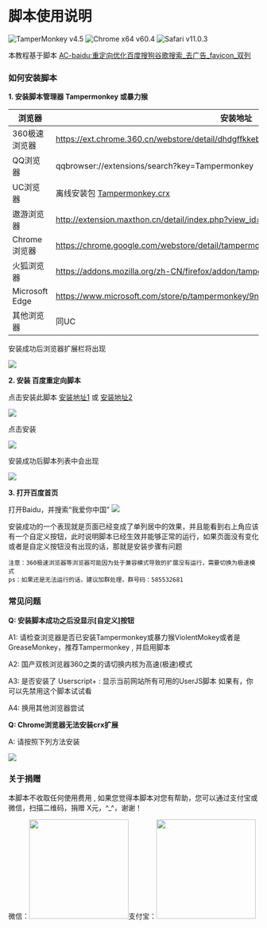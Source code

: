 ﻿# 脚本使用说明
![TamperMonkey v4.5](https://img.shields.io/badge/TamperMonkey-v4.8-brightgreen.svg) ![Chrome x64 v60.4](https://img.shields.io/badge/Chrome%20x64-v73.0-brightgreen.svg) ![Safari v11.0.3](https://img.shields.io/badge/Safari%20-v12.0-brightgreen.svg)

本教程基于脚本 [AC-baidu:重定向优化百度搜狗谷歌搜索_去广告_favicon_双列](https://greasyfork.org/zh-CN/scripts/14178)

### 如何安装脚本
**1. 安装脚本管理器 Tampermonkey 或暴力猴**

|  浏览器 |  安装地址 |
| ------------ | ------------ |
|  360极速浏览器 |  https://ext.chrome.360.cn/webstore/detail/dhdgffkkebhmkfjojejmpbldmpobfkfo |
|  QQ浏览器 |  qqbrowser://extensions/search?key=Tampermonkey |
|  UC浏览器 |  离线安装包 [Tampermonkey.crx](https://open-1252026789.cos.ap-beijing.myqcloud.com/Tampermonkey.crx?q-sign-algorithm=sha1&q-ak=AKID5vs71lFeyZfPygxk2FKr00awLkM2CtH9&q-sign-time=1552783829;1552785629&q-key-time=1552783829;1552785629&q-header-list=&q-url-param-list=&q-signature=f6af0eeaa1aec2eeb91ec733010f3a55f945876d&x-cos-security-token=4ea51c804f012501a972cdb19e18a2f6560452af10001) |
|  遨游浏览器 |  http://extension.maxthon.cn/detail/index.php?view_id=1680&category_id=10 |
|  Chrome浏览器 |  https://chrome.google.com/webstore/detail/tampermonkey/dhdgffkkebhmkfjojejmpbldmpobfkfo |
|  火狐浏览器 |  https://addons.mozilla.org/zh-CN/firefox/addon/tampermonkey/ |
|  Microsoft Edge |  https://www.microsoft.com/store/p/tampermonkey/9nblggh5162s |
|  其他浏览器 |  同UC |

安装成功后浏览器扩展栏将出现

![](https://i.loli.net/2019/05/15/5cdbe9c3e025f86043.jpg)

**2. 安装 百度重定向脚本**

点击安装此脚本 [安装地址1](https://greasyfork.org/zh-CN/scripts/14178) 或 [安装地址2](https://openuserjs.org/scripts/inDarkness/AC-baidu%E9%87%8D%E5%AE%9A%E5%90%91%E4%BC%98%E5%8C%96%E7%99%BE%E5%BA%A6%E6%90%9C%E7%8B%97%E8%B0%B7%E6%AD%8C%E6%90%9C%E7%B4%A2_%E5%8E%BB%E5%B9%BF%E5%91%8A_favicon_%E5%8F%8C%E5%88%97)


![](https://ae01.alicdn.com/kf/HTB1Yp9yX.GF3KVjSZFoq6zmpFXaR.jpg)

点击安装

![](https://ae01.alicdn.com/kf/HTB16FWxX4iH3KVjSZPfq6xBiVXab.jpg)

安装成功后脚本列表中会出现

![](https://ae01.alicdn.com/kf/HTB1nC9yX79E3KVjSZFGq6A19XXal.jpg)

**3. 打开百度首页**

打开Baidu，并搜索“我爱你中国”
![](https://ae01.alicdn.com/kf/HTB1MmyxX2WG3KVjSZPcq6zkbXXaD.jpg)

安装成功的一个表现就是页面已经变成了单列居中的效果，并且能看到右上角应该有一个自定义按钮，此时说明脚本已经生效并能够正常的运行，如果页面没有变化或者是自定义按钮没有出现的话，那就是安装步骤有问题
    
    注意：360极速浏览器等浏览器可能因为处于兼容模式导致的扩展没有运行，需要切换为极速模式
    ps：如果还是无法运行的话，建议加群处理，群号码：585532681

### 常见问题

**Q: 安装脚本成功之后没显示[自定义]按钮**

A1: 请检查浏览器是否已安装Tampermonkey或暴力猴ViolentMokey或者是GreaseMonkey，推荐Tampermonkey , 并启用脚本

A2: 国产双核浏览器360之类的请切换内核为高速(极速)模式

A3: 是否安装了 Userscript+ : 显示当前网站所有可用的UserJS脚本 如果有，你可以先禁用这个脚本试试看

A4: 换用其他浏览器尝试

**Q: Chrome浏览器无法安装crx扩展**

A: 请按照下列方法安装

![](https://i.loli.net/2019/05/15/5cdbea5b037b243606.gif)

### 关于捐赠
本脚本不收取任何使用费用 , 如果您觉得本脚本对您有帮助，您可以通过支付宝或微信，扫描二维码，捐赠 X元，^_^，谢谢！

微信：<img src="https://i.loli.net/2019/05/15/5cdbe95a32d7950672.jpg" width=200 height=200/>支付宝：<img src="https://i.loli.net/2019/05/15/5cdbe96f55fd899926.jpg" width=200 height=200/>
